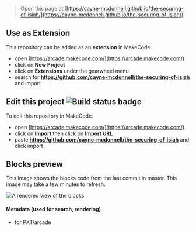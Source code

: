  


> Open this page at [https://cayne-mcdonnell.github.io/the-securing-of-isiah/](https://cayne-mcdonnell.github.io/the-securing-of-isiah/)

## Use as Extension

This repository can be added as an **extension** in MakeCode.

* open [https://arcade.makecode.com/](https://arcade.makecode.com/)
* click on **New Project**
* click on **Extensions** under the gearwheel menu
* search for **https://github.com/cayne-mcdonnell/the-securing-of-isiah** and import

## Edit this project ![Build status badge](https://github.com/cayne-mcdonnell/the-securing-of-isiah/workflows/MakeCode/badge.svg)

To edit this repository in MakeCode.

* open [https://arcade.makecode.com/](https://arcade.makecode.com/)
* click on **Import** then click on **Import URL**
* paste **https://github.com/cayne-mcdonnell/the-securing-of-isiah** and click import

## Blocks preview

This image shows the blocks code from the last commit in master.
This image may take a few minutes to refresh.

![A rendered view of the blocks](https://github.com/cayne-mcdonnell/the-securing-of-isiah/raw/master/.github/makecode/blocks.png)

#### Metadata (used for search, rendering)

* for PXT/arcade
<script src="https://makecode.com/gh-pages-embed.js"></script><script>makeCodeRender("{{ site.makecode.home_url }}", "{{ site.github.owner_name }}/{{ site.github.repository_name }}");</script>
